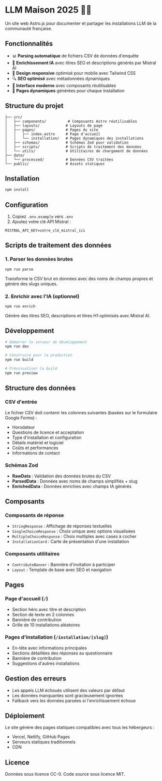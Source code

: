 # LLM Maison 2025 🤖🏡

Un site web Astro.js pour documenter et partager les installations LLM de la communauté française.

## Fonctionnalités

- 📊 **Parsing automatique** de fichiers CSV de données d'enquête
- 🤖 **Enrichissement IA** avec titres SEO et descriptions générés par Mistral AI  
- 📱 **Design responsive** optimisé pour mobile avec Tailwind CSS
- 🔍 **SEO optimisé** avec métadonnées dynamiques
- 🎨 **Interface moderne** avec composants réutilisables
- 📁 **Pages dynamiques** générées pour chaque installation

## Structure du projet

```
├── src/
│   ├── components/          # Composants Astro réutilisables
│   ├── layouts/            # Layouts de page
│   ├── pages/              # Pages du site
│   │   ├── index.astro     # Page d'accueil
│   │   └── installation/   # Pages dynamiques des installations
│   ├── schemas/            # Schémas Zod pour validation
│   ├── scripts/            # Scripts de traitement des données
│   └── utils/              # Utilitaires de chargement de données
├── data/
│   └── processed/          # Données CSV traitées
└── public/                 # Assets statiques
```

## Installation

```bash
npm install
```

## Configuration

1. Copiez `.env.example` vers `.env`
2. Ajoutez votre clé API Mistral :
```env
MISTRAL_API_KEY=votre_clé_mistral_ici
```

## Scripts de traitement des données

### 1. Parser les données brutes
```bash
npm run parse
```
Transforme le CSV brut en données avec des noms de champs propres et génère des slugs uniques.

### 2. Enrichir avec l'IA (optionnel)
```bash
npm run enrich
```
Génère des titres SEO, descriptions et titres H1 optimisés avec Mistral AI.

## Développement

```bash
# Démarrer le serveur de développement
npm run dev

# Construire pour la production
npm run build

# Prévisualiser la build
npm run preview
```

## Structure des données

### CSV d'entrée
Le fichier CSV doit contenir les colonnes suivantes (basées sur le formulaire Google Forms) :
- Horodateur
- Questions de licence et acceptation
- Type d'installation et configuration
- Détails matériel et logiciel
- Coûts et performances
- Informations de contact

### Schémas Zod

- **RawData** : Validation des données brutes du CSV
- **ParsedData** : Données avec noms de champs simplifiés + slug
- **EnrichedData** : Données enrichies avec champs IA générés

## Composants

### Composants de réponse
- `StringResponse` : Affichage de réponses textuelles
- `SingleChoiceResponse` : Choix unique avec options visualisées  
- `MultipleChoiceResponse` : Choix multiples avec cases à cocher
- `InstallationCard` : Carte de présentation d'une installation

### Composants utilitaires
- `ContributeBanner` : Bannière d'invitation à participer
- `Layout` : Template de base avec SEO et navigation

## Pages

### Page d'accueil (`/`)
- Section héro avec titre et description
- Section de texte en 2 colonnes
- Bannière de contribution
- Grille de 10 installations aléatoires

### Pages d'installation (`/installation/[slug]`)
- En-tête avec informations principales
- Sections détaillées des réponses au questionnaire
- Bannière de contribution
- Suggestions d'autres installations

## Gestion des erreurs

- Les appels LLM échoués utilisent des valeurs par défaut
- Les données manquantes sont gracieusement ignorées
- Fallback vers les données parsées si l'enrichissement échoue

## Déploiement

Le site génère des pages statiques compatibles avec tous les hébergeurs :
- Vercel, Netlify, GitHub Pages
- Serveurs statiques traditionnels
- CDN

## Licence

Données sous licence CC-0. Code source sous licence MIT.